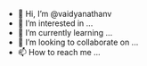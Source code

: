 - 👋 Hi, I’m @vaidyanathanv
- 👀 I’m interested in ...
- 🌱 I’m currently learning ...
- 💞️ I’m looking to collaborate on ...
- 📫 How to reach me ...

<!---
vaidyanathanv/vaidyanathanv is a ✨ special ✨ repository because its `README.md` (this file) appears on your GitHub profile.
You can click the Preview link to take a look at your changes.
--->
